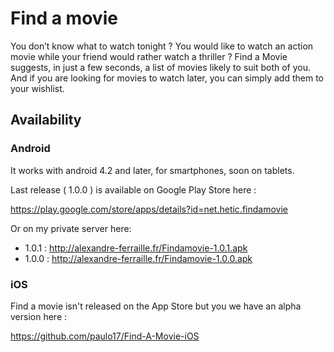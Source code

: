 # Find a movie

You don’t know what to watch tonight ? You would like to watch an action movie while your friend would rather watch a thriller ? Find a Movie suggests, in just a few seconds, a list of movies likely to suit both of you. And if you are looking for movies to watch later, you can simply add them to your wishlist.


## Availability 

### Android

It works with android 4.2 and later, for smartphones, soon on tablets.

Last release ( 1.0.0 ) is available on Google Play Store here :

https://play.google.com/store/apps/details?id=net.hetic.findamovie

Or on my private server here:

- 1.0.1 : http://alexandre-ferraille.fr/Findamovie-1.0.1.apk
- 1.0.0 : http://alexandre-ferraille.fr/Findamovie-1.0.0.apk

### iOS

Find a movie isn't released on the App Store but you we have an alpha version here :

https://github.com/paulo17/Find-A-Movie-iOS

